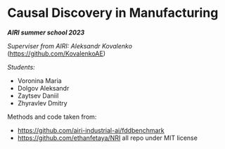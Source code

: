 # Causal Discovery in Manufacturing

***AIRI summer school 2023***

*Superviser from AIRI: Aleksandr Kovalenko* (https://github.com/KovalenkoAE)

*Students:*
+ Voronina Maria
+ Dolgov Aleksandr
+ Zaytsev Daniil
+ Zhyravlev Dmitry

Methods and code taken from:
+ https://github.com/airi-industrial-ai/fddbenchmark
+ https://github.com/ethanfetaya/NRI
all repo under MIT license

